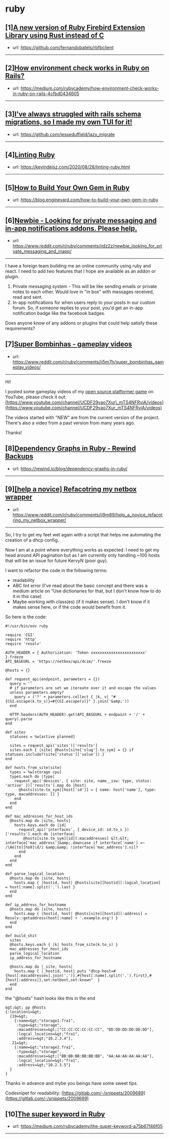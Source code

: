 # ruby
## [1][A new version of Ruby Firebird Extension Library using Rust instead of C](https://www.reddit.com/r/ruby/comments/ijcfgc/a_new_version_of_ruby_firebird_extension_library/)
- url: https://github.com/fernandobatels/rbfbclient
---

## [2][How environment check works in Ruby on Rails?](https://www.reddit.com/r/ruby/comments/iirt1i/how_environment_check_works_in_ruby_on_rails/)
- url: https://medium.com/rubycademy/how-environment-check-works-in-ruby-on-rails-4cfbd0434605
---

## [3][I've always struggled with rails schema migrations, so I made my own TUI for it!](https://www.reddit.com/r/ruby/comments/iiipbx/ive_always_struggled_with_rails_schema_migrations/)
- url: https://github.com/jesseduffield/lazy_migrate
---

## [4][Linting Ruby](https://www.reddit.com/r/ruby/comments/iifp3k/linting_ruby/)
- url: https://kevindeisz.com/2020/08/28/linting-ruby.html
---

## [5][How to Build Your Own Gem in Ruby](https://www.reddit.com/r/ruby/comments/ii8g4i/how_to_build_your_own_gem_in_ruby/)
- url: https://blog.engineyard.com/how-to-build-your-own-gem-in-ruby
---

## [6][Newbie - Looking for private messaging and in-app notifications addons. Please help.](https://www.reddit.com/r/ruby/comments/iidz2z/newbie_looking_for_private_messaging_and_inapp/)
- url: https://www.reddit.com/r/ruby/comments/iidz2z/newbie_looking_for_private_messaging_and_inapp/
---
I have a foreign team building me an online community using ruby and react.  I need to add two features that I hope are available as an addon or plugin.

1. Private messaging system - This will be like sending emails or private notes to each other.  Would love in "in box" with messages received, read and sent.
2. In-app notifications for when users reply to your posts in our custom forum.  So, if someone replies to your post, you'd get an in-app notification badge like the facebook badges.

Does anyone know of any addons or plugins that could help satisfy these requirements?
## [7][Super Bombinhas - gameplay videos](https://www.reddit.com/r/ruby/comments/ii5m7h/super_bombinhas_gameplay_videos/)
- url: https://www.reddit.com/r/ruby/comments/ii5m7h/super_bombinhas_gameplay_videos/
---
Hi!

I posted some gameplay videos of my [open source platformer game](https://victords.itch.io/super-bombinhas) on YouTube, please check it out: [https://www.youtube.com/channel/UCDF29vao7Xur\_mTS4NFRviA/videos](https://www.youtube.com/channel/UCDF29vao7Xur_mTS4NFRviA/videos)

The videos started with "NEW" are from the current version of the project. There's also a video from a past version from many years ago.

Thanks!
## [8][Dependency Graphs in Ruby - Rewind Backups](https://www.reddit.com/r/ruby/comments/ii83l5/dependency_graphs_in_ruby_rewind_backups/)
- url: https://rewind.io/blog/dependency-graphs-in-ruby/
---

## [9][[help a novice] Refacotring my netbox wrapper](https://www.reddit.com/r/ruby/comments/ii9m89/help_a_novice_refacotring_my_netbox_wrapper/)
- url: https://www.reddit.com/r/ruby/comments/ii9m89/help_a_novice_refacotring_my_netbox_wrapper/
---
So, I try to get my feet wet again with a script that helps me automating the creation of a dhcp config.

Now I am at a point where everything works as expected. I need to get my head around API pagination but as I am currently only handling \~100 hosts that will be an issue for future KervyN (poor guy).

I want to refactor the code in the following terms:

* readability
* ABC lint error (I've read about the basic concept and there was a medium article on "Use dictionaries for that, but I don't know how to do it in this case)
* Maybe working with class(es) (if it makes sense). I don't know if it makes sense here, or if the code would benefit from it.

So here is the code:

    #!/usr/bin/env ruby
    
    require 'CGI'
    require 'http'
    require 'resolv'
    
    AUTH_HEADER = { Authorization: 'Token xxxxxxxxxxxxxxxxxxxxxxxx' }.freeze
    API_BASEURL = 'https://netbox/api/dcim/'.freeze
    
    @hosts = {}
    
    def request_api(endpoint, parameters = {})
      query = ''
      # if parameters are set we itereate over it and escape the values
      unless parameters.empty?
        query = ('?' + parameters.collect { |k, v| "#{CGI.escape(k.to_s)}=#{CGI.escape(v)}" }.join('&amp;'))
      end
    
      HTTP.headers(AUTH_HEADER).get(API_BASEURL + endpoint + '/' + query).parse
    end
    
    def sites
      statuses = %w[active planned]
    
      sites = request_api('sites')['results']
      sites.each { |site| @hosts[site['slug'].to_sym] = {} if statuses.include?(site['status']['value']) }
    end
    
    def hosts_from_site(site)
      types = %w[storage cpu]
      types.each do |type|
        request_api('devices', { site: site, name__isw: type, status: 'active' })['results'].map do |host|
          @hosts[site.to_sym][host['id']] = { name: host['name'], type: type, macaddresses: [] }
        end
      end
    end
    
    def mac_addresses_for_host_ids
      @hosts.map do |site, hosts|
        hosts.keys.each do |id|
          request_api('interfaces', { device_id: id.to_s })['results'].each do |interface|
            @hosts[site.to_sym][id][:macaddresses] &lt;&lt; interface['mac_address']&amp;.downcase if interface['name'] =~ /\Ae[tn][ho0]\d/i &amp;&amp; !interface['mac_address'].nil?
          end
        end
      end
    end
    
    def parse_logical_location
      @hosts.map do |site, hosts|
        hosts.map { |hostid, host| @hosts[site][hostid][:logcal_location] = host[:name].split('.').last }
      end
    end
    
    def ip_address_for_hostname
      @hosts.map do |site, hosts|
        hosts.map { |hostid, host| @hosts[site][hostid][:address] = Resolv::getaddress(host[:name] + '.example.org') }
      end
    end
    
    def build_shit
      sites
      @hosts.keys.each { |k| hosts_from_site(k.to_s) }
      mac_addresses_for_host_ids
      parse_logical_location
      ip_address_for_hostname
    
      @hosts.map do |_site, hosts|
        hosts.map { |_hostid, host| puts "dhcp-host=#{host[:macaddresses].join(',')},#{host[:name].split('.').first},#{host[:address]},set:netboot,set:known"  }
      end
    end

the "@hosts" hash looks like this in the end

    &gt;&gt; pp @hosts
    {:location1=&gt;
      {19=&gt;
        {:name=&gt;"storage1.fra1",
         :type=&gt;"storage",
         :macaddresses=&gt;["CC:CC:CC:CC:CC:CC", "DD:DD:DD:DD:DD:DD"],
         :logcal_location=&gt;"fra1",
         :address=&gt;"10.2.3.4"},
       21=&gt;
        {:name=&gt;"storage2.fra1",
         :type=&gt;"storage",
         :macaddresses=&gt;["BB:BB:BB:BB:BB:BB", "AA:AA:AA:AA:AA:AA"],
         :logcal_location=&gt;"fra1",
         :address=&gt;"10.2.3.5"}
      }
    }

Thanks in advance and mybe you beings have some sweet tips.  


Codesnipet for readability: [https://gitlab.com/-/snippets/2009689](https://gitlab.com/-/snippets/2009689)
## [10][The super keyword in Ruby](https://www.reddit.com/r/ruby/comments/ihs9k0/the_super_keyword_in_ruby/)
- url: https://medium.com/rubycademy/the-super-keyword-a75b67f46f05
---


